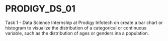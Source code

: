 # PRODIGY_DS_01
Task 1 - Data Science Internship at Prodigy Infotech on  create a bar chart or histogram to visualize the distribution of a categorical or continuous variable, such as the distribution of ages or genders ina a population.

